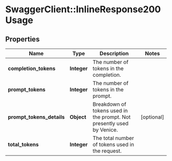 # SwaggerClient::InlineResponse200Usage

## Properties
Name | Type | Description | Notes
------------ | ------------- | ------------- | -------------
**completion_tokens** | **Integer** | The number of tokens in the completion. | 
**prompt_tokens** | **Integer** | The number of tokens in the prompt. | 
**prompt_tokens_details** | **Object** | Breakdown of tokens used in the prompt. Not presently used by Venice. | [optional] 
**total_tokens** | **Integer** | The total number of tokens used in the request. | 

